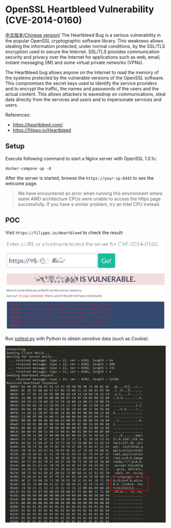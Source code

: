 # OpenSSL Heartbleed Vulnerability (CVE-2014-0160)

[中文版本(Chinese version)](README.zh-cn.md)
The Heartbleed Bug is a serious vulnerability in the popular OpenSSL cryptographic software library. This weakness allows stealing the information protected, under normal conditions, by the SSL/TLS encryption used to secure the Internet. SSL/TLS provides communication security and privacy over the Internet for applications such as web, email, instant messaging (IM) and some virtual private networks (VPNs).

The Heartbleed bug allows anyone on the Internet to read the memory of the systems protected by the vulnerable versions of the OpenSSL software. This compromises the secret keys used to identify the service providers and to encrypt the traffic, the names and passwords of the users and the actual content. This allows attackers to eavesdrop on communications, steal data directly from the services and users and to impersonate services and users.

References:

- https://heartbleed.com/
- https://filippo.io/Heartbleed

## Setup

Execute following command to start a Nginx server with OpenSSL 1.0.1c:

```
docker-compose up -d
```

After the server is started, browse the `https://your-ip:8443` to see the welcome page.

> We have encountered an error when running this environment where some AMD architecture CPUs were unable to access the https page successfully. If you have a similar problem, try an Intel CPU instead.

## POC

Visit `https://filippo.io/Heartbleed` to check the result:

![](1.png)

Run [ssltest.py](ssltest.py) with Python to obtain sensitive data (such as Cookie):

![](2.png)
